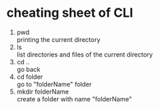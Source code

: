 # cheating sheet of CLI

1. pwd <br/>
printing the current directory
2. ls <br/>
list directories and files of the current directory
3. cd .. <br/>
go back
4. cd folder <br/>
go to "folderName" folder
5. mkdir folderName <br/>
create a folder with name "folderName"

